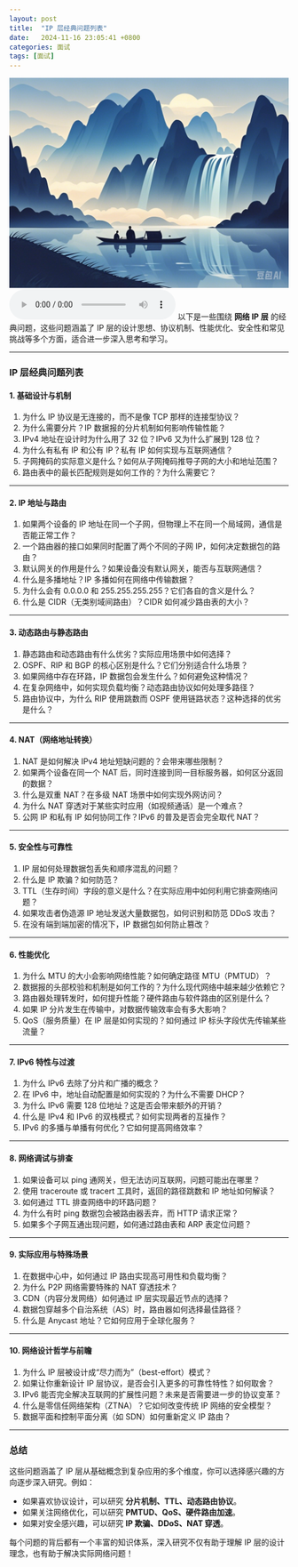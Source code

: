 ```yaml
---
layout: post
title:  "IP 层经典问题列表"
date:   2024-11-16 23:05:41 +0800
categories: 面试
tags: [面试]
---
```

![描述图片](/asset/img/1.png)
<audio controls autoplay>
  <source src="/asset/mp3/a2.mp3" type="audio/mpeg">
</audio>
以下是一些围绕 **网络 IP 层** 的经典问题，这些问题涵盖了 IP 层的设计思想、协议机制、性能优化、安全性和常见挑战等多个方面，适合进一步深入思考和学习。

***

### **IP 层经典问题列表**

#### **1. 基础设计与机制**

1.  为什么 IP 协议是无连接的，而不是像 TCP 那样的连接型协议？
2.  为什么需要分片？IP 数据报的分片机制如何影响传输性能？
3.  IPv4 地址在设计时为什么用了 32 位？IPv6 又为什么扩展到 128 位？
4.  为什么有私有 IP 和公有 IP？私有 IP 如何实现与互联网通信？
5.  子网掩码的实际意义是什么？如何从子网掩码推导子网的大小和地址范围？
6.  路由表中的最长匹配规则是如何工作的？为什么需要它？

***

#### **2. IP 地址与路由**

1.  如果两个设备的 IP 地址在同一个子网，但物理上不在同一个局域网，通信是否能正常工作？
2.  一个路由器的接口如果同时配置了两个不同的子网 IP，如何决定数据包的路由？
3.  默认网关的作用是什么？如果设备没有默认网关，能否与互联网通信？
4.  什么是多播地址？IP 多播如何在网络中传输数据？
5.  为什么会有 0.0.0.0 和 255.255.255.255？它们各自的含义是什么？
6.  什么是 CIDR（无类别域间路由）？CIDR 如何减少路由表的大小？

***

#### **3. 动态路由与静态路由**

1.  静态路由和动态路由有什么优劣？实际应用场景中如何选择？
2.  OSPF、RIP 和 BGP 的核心区别是什么？它们分别适合什么场景？
3.  如果网络中存在环路，IP 数据包会发生什么？如何避免这种情况？
4.  在复杂网络中，如何实现负载均衡？动态路由协议如何处理多路径？
5.  路由协议中，为什么 RIP 使用跳数而 OSPF 使用链路状态？这种选择的优劣是什么？

***

#### **4. NAT（网络地址转换）**

1.  NAT 是如何解决 IPv4 地址短缺问题的？会带来哪些限制？
2.  如果两个设备在同一个 NAT 后，同时连接到同一目标服务器，如何区分返回的数据？
3.  什么是双重 NAT？在多级 NAT 场景中如何实现外网访问？
4.  为什么 NAT 穿透对于某些实时应用（如视频通话）是一个难点？
5.  公网 IP 和私有 IP 如何协同工作？IPv6 的普及是否会完全取代 NAT？

***

#### **5. 安全性与可靠性**

1.  IP 层如何处理数据包丢失和顺序混乱的问题？
2.  什么是 IP 欺骗？如何防范？
3.  TTL（生存时间）字段的意义是什么？在实际应用中如何利用它排查网络问题？
4.  如果攻击者伪造源 IP 地址发送大量数据包，如何识别和防范 DDoS 攻击？
5.  在没有端到端加密的情况下，IP 数据包如何防止篡改？

***

#### **6. 性能优化**

1.  为什么 MTU 的大小会影响网络性能？如何确定路径 MTU（PMTUD）？
2.  数据报的头部校验和机制是如何工作的？为什么现代网络中越来越少依赖它？
3.  路由器处理转发时，如何提升性能？硬件路由与软件路由的区别是什么？
4.  如果 IP 分片发生在传输中，对数据传输效率会有多大影响？
5.  QoS（服务质量）在 IP 层是如何实现的？如何通过 IP 标头字段优先传输某些流量？

***

#### **7. IPv6 特性与过渡**

1.  为什么 IPv6 去除了分片和广播的概念？
2.  在 IPv6 中，地址自动配置是如何实现的？为什么不需要 DHCP？
3.  为什么 IPv6 需要 128 位地址？这是否会带来额外的开销？
4.  什么是 IPv4 和 IPv6 的双栈模式？如何实现两者的互操作？
5.  IPv6 的多播与单播有何优化？它如何提高网络效率？

***

#### **8. 网络调试与排查**

1.  如果设备可以 ping 通网关，但无法访问互联网，问题可能出在哪里？
2.  使用 traceroute 或 tracert 工具时，返回的路径跳数和 IP 地址如何解读？
3.  如何通过 TTL 排查网络中的环路问题？
4.  为什么有时 ping 数据包会被路由器丢弃，而 HTTP 请求正常？
5.  如果多个子网互通出现问题，如何通过路由表和 ARP 表定位问题？

***

#### **9. 实际应用与特殊场景**

1.  在数据中心中，如何通过 IP 路由实现高可用性和负载均衡？
2.  为什么 P2P 网络需要特殊的 NAT 穿透技术？
3.  CDN（内容分发网络）如何通过 IP 层实现最近节点的选择？
4.  数据包穿越多个自治系统（AS）时，路由器如何选择最佳路径？
5.  什么是 Anycast 地址？它如何应用于全球化服务？

***

#### **10. 网络设计哲学与前瞻**

1.  为什么 IP 层被设计成“尽力而为”（best-effort）模式？
2.  如果让你重新设计 IP 层协议，是否会引入更多的可靠性特性？如何取舍？
3.  IPv6 能否完全解决互联网的扩展性问题？未来是否需要进一步的协议变革？
4.  什么是零信任网络架构（ZTNA）？它如何改变传统 IP 网络的安全模型？
5.  数据平面和控制平面分离（如 SDN）如何重新定义 IP 路由？

***

### **总结**

这些问题涵盖了 IP 层从基础概念到复杂应用的多个维度，你可以选择感兴趣的方向逐步深入研究。例如：

*   如果喜欢协议设计，可以研究 **分片机制、TTL、动态路由协议**。
*   如果关注网络优化，可以研究 **PMTUD、QoS、硬件路由加速**。
*   如果对安全感兴趣，可以研究 **IP 欺骗、DDoS、NAT 穿透**。

每个问题的背后都有一个丰富的知识体系，深入研究不仅有助于理解 IP 层的设计理念，也有助于解决实际网络问题！
